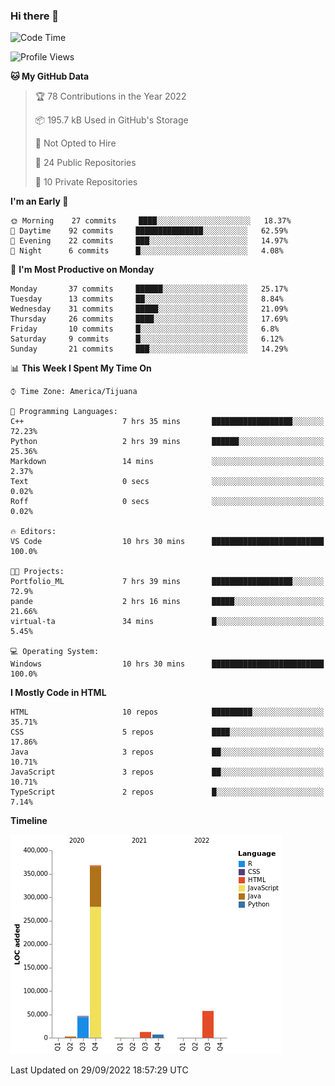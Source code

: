 ### Hi there 👋

<!--START_SECTION:waka-->
![Code Time](http://img.shields.io/badge/Code%20Time-121%20hrs%2054%20mins-blue)

![Profile Views](http://img.shields.io/badge/Profile%20Views-0-blue)

**🐱 My GitHub Data** 

> 🏆 78 Contributions in the Year 2022
 > 
> 📦 195.7 kB Used in GitHub's Storage 
 > 
> 🚫 Not Opted to Hire
 > 
> 📜 24 Public Repositories 
 > 
> 🔑 10 Private Repositories  
 > 
**I'm an Early 🐤** 

```text
🌞 Morning    27 commits     ████░░░░░░░░░░░░░░░░░░░░░   18.37% 
🌆 Daytime    92 commits     ███████████████░░░░░░░░░░   62.59% 
🌃 Evening    22 commits     ███░░░░░░░░░░░░░░░░░░░░░░   14.97% 
🌙 Night      6 commits      █░░░░░░░░░░░░░░░░░░░░░░░░   4.08%

```
📅 **I'm Most Productive on Monday** 

```text
Monday       37 commits     ██████░░░░░░░░░░░░░░░░░░░   25.17% 
Tuesday      13 commits     ██░░░░░░░░░░░░░░░░░░░░░░░   8.84% 
Wednesday    31 commits     █████░░░░░░░░░░░░░░░░░░░░   21.09% 
Thursday     26 commits     ████░░░░░░░░░░░░░░░░░░░░░   17.69% 
Friday       10 commits     █░░░░░░░░░░░░░░░░░░░░░░░░   6.8% 
Saturday     9 commits      █░░░░░░░░░░░░░░░░░░░░░░░░   6.12% 
Sunday       21 commits     ███░░░░░░░░░░░░░░░░░░░░░░   14.29%

```


📊 **This Week I Spent My Time On** 

```text
⌚︎ Time Zone: America/Tijuana

💬 Programming Languages: 
C++                      7 hrs 35 mins       ██████████████████░░░░░░░   72.23% 
Python                   2 hrs 39 mins       ██████░░░░░░░░░░░░░░░░░░░   25.36% 
Markdown                 14 mins             ░░░░░░░░░░░░░░░░░░░░░░░░░   2.37% 
Text                     0 secs              ░░░░░░░░░░░░░░░░░░░░░░░░░   0.02% 
Roff                     0 secs              ░░░░░░░░░░░░░░░░░░░░░░░░░   0.02%

🔥 Editors: 
VS Code                  10 hrs 30 mins      █████████████████████████   100.0%

🐱‍💻 Projects: 
Portfolio_ML             7 hrs 39 mins       ██████████████████░░░░░░░   72.9% 
pande                    2 hrs 16 mins       █████░░░░░░░░░░░░░░░░░░░░   21.66% 
virtual-ta               34 mins             █░░░░░░░░░░░░░░░░░░░░░░░░   5.45%

💻 Operating System: 
Windows                  10 hrs 30 mins      █████████████████████████   100.0%

```

**I Mostly Code in HTML** 

```text
HTML                     10 repos            █████████░░░░░░░░░░░░░░░░   35.71% 
CSS                      5 repos             ████░░░░░░░░░░░░░░░░░░░░░   17.86% 
Java                     3 repos             ██░░░░░░░░░░░░░░░░░░░░░░░   10.71% 
JavaScript               3 repos             ██░░░░░░░░░░░░░░░░░░░░░░░   10.71% 
TypeScript               2 repos             █░░░░░░░░░░░░░░░░░░░░░░░░   7.14%

```


**Timeline**

![Chart not found](https://raw.githubusercontent.com/Aarushi-Pandey/Aarushi-Pandey/main/charts/bar_graph.png) 


 Last Updated on 29/09/2022 18:57:29 UTC
<!--END_SECTION:waka-->
